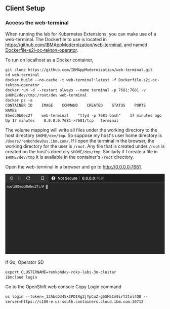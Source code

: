 ## Client Setup

### Access the web-terminal

When running the lab for Kubernetes Extensions, you can make use of a web-terminal. The Dockerfile to use is located in https://github.com/IBMAppModernization/web-terminal, and named [Dockerfile-s2i-oc-tekton-operator](https://github.com/IBMAppModernization/web-terminal/blob/master/Dockerfile-s2i-oc-tekton-operator).

To run on localhost as a Docker container,
```
git clone https://github.com/IBMAppModernization/web-terminal.git
cd web-terminal
docker build --no-cache -t web-terminal:latest -f Dockerfile-s2i-oc-tekton-operator .
docker run -d --restart always --name terminal -p 7681:7681 -v $HOME/dev/tmp:/root/dev web-terminal
docker ps -a
CONTAINER ID    IMAGE    COMMAND    CREATED    STATUS    PORTS    NAMES
85edc0b0ec27    web-terminal    "ttyd -p 7681 bash"    17 minutes ago    Up 17 minutes    0.0.0.0:7681->7681/tcp   terminal
```

The volume mapping will write all files under the working directory to the host directory `$HOME/dev/tmp`. So suppose my host's user home directory is `/Users/remkohdev@us.ibm.com/`. If I open the terminal in the browser, the working directory for the user is `/root`. Any file that is created under `/root` is created on the host's directory `$HOME/dev/tmp`. Similarly if I create a file in `$HOME/dev/tmp` it is available in the container's `/root` directory.

Open the web-terminal in a browser and go to http://0.0.0.0:7681.

![web-terminal in browser](images/lab1/web-terminal-browser.png)

If Go, Operator SD
```
export CLUSTERNAME=remkohdev-roks-labs-3n-cluster
ibmcloud login 
```

Go to the OpenShift web console
Copy Login command
```
oc login --token=_12AbcD345kIPDIRg2jYpCuZ-g5SM5Im9irY2tol4Q8 --server=https://c100-e.us-south.containers.cloud.ibm.com:30712
```